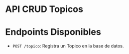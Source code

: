 # API CRUD Topicos
# Endpoints Disponibles

- `POST /topico`: Registra un Topico en la base de datos.
